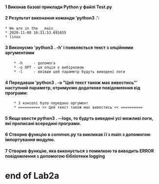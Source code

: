#### 1 Виконав базові приклади Python у файлі Test.py
#### 2 Результат виконання команди 'python3 .':
    * We are in the __main__
    * 2020-11-08 16:31:53.691655
    * linux
#### 3 Виконуємо 'python3 . -h' і появляється текст з опційними аргументами
        * -h     - допомога
        * -o OPT - ця опція є вибірковою
        * -l     - ввівши цей параметр будуть виведені логи
#### 4 Передавши 'python3 . -o "Цей текст також має вивестись"' наступний параметр, отримуємо додаткове повідомлення від програми:
        * З консолі було передано аргумент
        * ========== >> Цей текст також має вивестись << ==========
#### 5 Якщо ввести python3 . --logs, то будуть виведені усі можливі логи, які прописані всередині програми.
#### 6 Створив  функцію в common.py та викликав її з __main__ з допомогою імпортування модулю.
#### 7  Створив функцію, яка виконується з помилкою та виводить ERROR повідомлення з допомогою бібліотеки logging

# end of Lab2a

